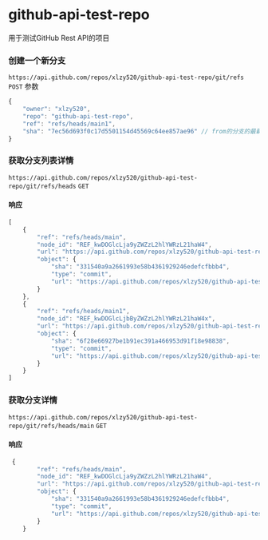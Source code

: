 # github-api-test-repo
用于测试GitHub Rest API的项目


### 创建一个新分支
`https://api.github.com/repos/xlzy520/github-api-test-repo/git/refs` `POST` 
参数
```js
{
    "owner": "xlzy520",
    "repo": "github-api-test-repo",
    "ref": "refs/heads/main1",
    "sha": "7ec56d693f0c17d5501154d45569c64ee857ae96" // from的分支的最新的一个commit的hash值
}
```

### 获取分支列表详情
```https://api.github.com/repos/xlzy520/github-api-test-repo/git/refs/heads``` `GET`
#### 响应
```js
[
    {
        "ref": "refs/heads/main",
        "node_id": "REF_kwDOGlcLja9yZWZzL2hlYWRzL21haW4",
        "url": "https://api.github.com/repos/xlzy520/github-api-test-repo/git/refs/heads/main",
        "object": {
            "sha": "331540a9a2661993e58b4361929246edefcfbbb4",
            "type": "commit",
            "url": "https://api.github.com/repos/xlzy520/github-api-test-repo/git/commits/331540a9a2661993e58b4361929246edefcfbbb4"
        }
    },
    {
        "ref": "refs/heads/main1",
        "node_id": "REF_kwDOGlcLjbByZWZzL2hlYWRzL21haW4x",
        "url": "https://api.github.com/repos/xlzy520/github-api-test-repo/git/refs/heads/main1",
        "object": {
            "sha": "6f28e66927be1b91ec391a466953d91f18e98838",
            "type": "commit",
            "url": "https://api.github.com/repos/xlzy520/github-api-test-repo/git/commits/6f28e66927be1b91ec391a466953d91f18e98838"
        }
    }
]
```


### 获取分支详情
```https://api.github.com/repos/xlzy520/github-api-test-repo/git/refs/heads/main``` `GET`
#### 响应
```js
 {
        "ref": "refs/heads/main",
        "node_id": "REF_kwDOGlcLja9yZWZzL2hlYWRzL21haW4",
        "url": "https://api.github.com/repos/xlzy520/github-api-test-repo/git/refs/heads/main",
        "object": {
            "sha": "331540a9a2661993e58b4361929246edefcfbbb4",
            "type": "commit",
            "url": "https://api.github.com/repos/xlzy520/github-api-test-repo/git/commits/331540a9a2661993e58b4361929246edefcfbbb4"
        }
    }
```
